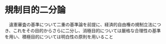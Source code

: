 # 規制目的二分論
　違憲審査の基準について二重の基準論を前提に、経済的自由権の規制立法につき、これをその目的からさらに二分し、消極目的については厳格な合理性の基準を用い、積極目的については明白性の原則を用いること
